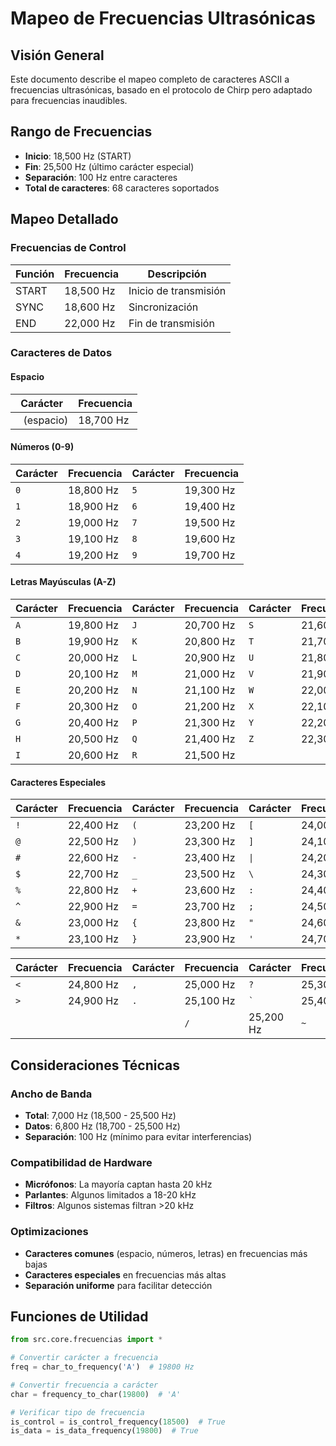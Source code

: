 # Mapeo de Frecuencias Ultrasónicas

## Visión General

Este documento describe el mapeo completo de caracteres ASCII a frecuencias ultrasónicas, basado en el protocolo de Chirp pero adaptado para frecuencias inaudibles.

## Rango de Frecuencias

- **Inicio**: 18,500 Hz (START)
- **Fin**: 25,500 Hz (último carácter especial)
- **Separación**: 100 Hz entre caracteres
- **Total de caracteres**: 68 caracteres soportados

## Mapeo Detallado

### Frecuencias de Control
| Función | Frecuencia | Descripción |
|---------|------------|-------------|
| START | 18,500 Hz | Inicio de transmisión |
| SYNC | 18,600 Hz | Sincronización |
| END | 22,000 Hz | Fin de transmisión |

### Caracteres de Datos

#### Espacio
| Carácter | Frecuencia |
|----------|------------|
| ` ` (espacio) | 18,700 Hz |

#### Números (0-9)
| Carácter | Frecuencia | Carácter | Frecuencia |
|----------|------------|----------|------------|
| `0` | 18,800 Hz | `5` | 19,300 Hz |
| `1` | 18,900 Hz | `6` | 19,400 Hz |
| `2` | 19,000 Hz | `7` | 19,500 Hz |
| `3` | 19,100 Hz | `8` | 19,600 Hz |
| `4` | 19,200 Hz | `9` | 19,700 Hz |

#### Letras Mayúsculas (A-Z)
| Carácter | Frecuencia | Carácter | Frecuencia | Carácter | Frecuencia |
|----------|------------|----------|------------|----------|------------|
| `A` | 19,800 Hz | `J` | 20,700 Hz | `S` | 21,600 Hz |
| `B` | 19,900 Hz | `K` | 20,800 Hz | `T` | 21,700 Hz |
| `C` | 20,000 Hz | `L` | 20,900 Hz | `U` | 21,800 Hz |
| `D` | 20,100 Hz | `M` | 21,000 Hz | `V` | 21,900 Hz |
| `E` | 20,200 Hz | `N` | 21,100 Hz | `W` | 22,000 Hz |
| `F` | 20,300 Hz | `O` | 21,200 Hz | `X` | 22,100 Hz |
| `G` | 20,400 Hz | `P` | 21,300 Hz | `Y` | 22,200 Hz |
| `H` | 20,500 Hz | `Q` | 21,400 Hz | `Z` | 22,300 Hz |
| `I` | 20,600 Hz | `R` | 21,500 Hz | | |

#### Caracteres Especiales
| Carácter | Frecuencia | Carácter | Frecuencia | Carácter | Frecuencia |
|----------|------------|----------|------------|----------|------------|
| `!` | 22,400 Hz | `(` | 23,200 Hz | `[` | 24,000 Hz |
| `@` | 22,500 Hz | `)` | 23,300 Hz | `]` | 24,100 Hz |
| `#` | 22,600 Hz | `-` | 23,400 Hz | `\|` | 24,200 Hz |
| `$` | 22,700 Hz | `_` | 23,500 Hz | `\` | 24,300 Hz |
| `%` | 22,800 Hz | `+` | 23,600 Hz | `:` | 24,400 Hz |
| `^` | 22,900 Hz | `=` | 23,700 Hz | `;` | 24,500 Hz |
| `&` | 23,000 Hz | `{` | 23,800 Hz | `"` | 24,600 Hz |
| `*` | 23,100 Hz | `}` | 23,900 Hz | `'` | 24,700 Hz |

| Carácter | Frecuencia | Carácter | Frecuencia | Carácter | Frecuencia |
|----------|------------|----------|------------|----------|------------|
| `<` | 24,800 Hz | `,` | 25,000 Hz | `?` | 25,300 Hz |
| `>` | 24,900 Hz | `.` | 25,100 Hz | `` ` `` | 25,400 Hz |
| | | | `/` | 25,200 Hz | `~` | 25,500 Hz |

## Consideraciones Técnicas

### Ancho de Banda
- **Total**: 7,000 Hz (18,500 - 25,500 Hz)
- **Datos**: 6,800 Hz (18,700 - 25,500 Hz)
- **Separación**: 100 Hz (mínimo para evitar interferencias)

### Compatibilidad de Hardware
- **Micrófonos**: La mayoría captan hasta 20 kHz
- **Parlantes**: Algunos limitados a 18-20 kHz
- **Filtros**: Algunos sistemas filtran >20 kHz

### Optimizaciones
- **Caracteres comunes** (espacio, números, letras) en frecuencias más bajas
- **Caracteres especiales** en frecuencias más altas
- **Separación uniforme** para facilitar detección

## Funciones de Utilidad

```python
from src.core.frecuencias import *

# Convertir carácter a frecuencia
freq = char_to_frequency('A')  # 19800 Hz

# Convertir frecuencia a carácter
char = frequency_to_char(19800)  # 'A'

# Verificar tipo de frecuencia
is_control = is_control_frequency(18500)  # True
is_data = is_data_frequency(19800)  # True
``` 